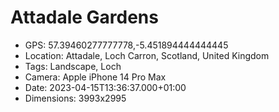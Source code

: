 # Attadale Gardens

- GPS: 57.39460277777778,-5.451894444444445
- Location: Attadale, Loch Carron, Scotland, United Kingdom
- Tags: Landscape, Loch
- Camera: Apple iPhone 14 Pro Max
- Date: 2023-04-15T13:36:37.000+01:00
- Dimensions: 3993x2995

